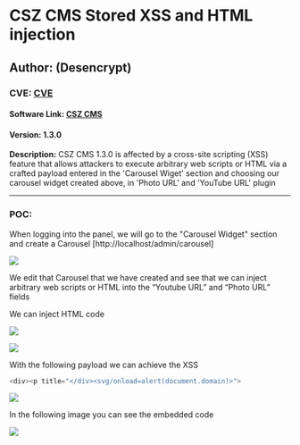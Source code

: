 # CSZ CMS Stored XSS and HTML injection

## Author: (Desencrypt)

### CVE: [CVE ]()

#### **Software Link**: [CSZ CMS](https://www.cszcms.com/)
#### **Version**: 1.3.0



**Description:** CSZ CMS 1.3.0 is affected by a cross-site scripting (XSS) feature that allows attackers to execute arbitrary web scripts or HTML via a crafted payload entered in the 'Carousel Wiget' section and choosing our carousel widget created above, in 'Photo URL' and 'YouTube URL' plugin


---

### POC:


When logging into the panel, we will go to the "Carousel Widget" section and create a Carousel [http://localhost/admin/carousel]

![](https://hackmd.io/_uploads/BJ1kT2Rt3.png)



We edit that Carousel that we have created and see that we can inject arbitrary web scripts or HTML into the “Youtube URL” and “Photo URL” fields


We can inject HTML code

![](https://hackmd.io/_uploads/ByVU620Y3.png)


![](https://hackmd.io/_uploads/HyVNphCt3.png)

With the following payload we can achieve the XSS

```js
<div><p title="</div><svg/onload=alert(document.domain)>">
```


![](https://hackmd.io/_uploads/HyvpThRFn.png)


In the following image you can see the embedded code

![](https://hackmd.io/_uploads/HkiGHRRt2.png)


